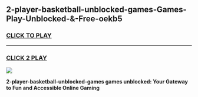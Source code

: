 
## 2-player-basketball-unblocked-games-Games-Play-Unblocked-&-Free-oekb5
<h3>
<a href="https://premium76.site?title=2-player-basketball-unblocked-games&ref=24A">CLICK TO PLAY</a></h3>
<hr>

<h3>
<a href="https://premium76.site?title=2-player-basketball-unblocked-games&ref=24A">CLICK 2 PLAY</a>
  
</h3>

<a href="https://premium76.site?title=2-player-basketball-unblocked-games&ref=24A"><img src="https://clearcache.store/games.png"></a>


**2-player-basketball-unblocked-games games unblocked: Your Gateway to Fun and Accessible Online Gaming**
